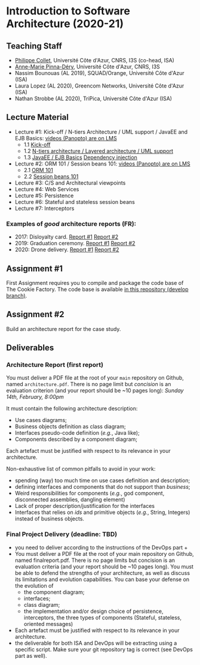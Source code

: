 # Introduction to Software Architecture (2020-21)

## Teaching Staff

  * [Philippe Collet](collet@i3s.unice.fr), Université Côte d'Azur, CNRS, I3S (co-head, ISA)
  * [Anne-Marie Pinna-Déry](pinna@unice.fr), Université Côte d'Azur, CNRS, I3S
  * Nassim Bounouas (AL 2019), SQUAD/Orange, Université Côte d'Azur (ISA)
  * Laura Lopez (AL 2020), Greencom Networks, Université Côte d'Azur (ISA)
  * Nathan Strobbe (AL 2020), TriPica, Université Côte d'Azur (ISA)


## Lecture Material

  - Lecture #1: Kick-off / N-tiers Architecture / UML support / JavaEE and EJB Basics: [videos (Panopto) are on LMS](https://lms.univ-cotedazur.fr/course/view.php?id=4332&section=1)
    - 1.1 [Kick-off](https://github.com/collet/isa-devops/blob/master/ISA/1.1_isa_kickoff.pdf)
    - 1.2 [N-tiers architecture / Layered architecture / UML support](https://github.com/collet/isa-devops/blob/master/ISA/1.2_isa_Archi_N_Tiers.pdf)
    - 1.3 [JavaEE / EJB Basics](https://github.com/collet/isa-devops/blob/master/ISA/1.3_isa_javaEE-ejb-partie1.pdf)  [Dependency injection](https://github.com/collet/isa-devops/blob/master/ISA/1.3_isa_javaEE-ejb-partie2.pdf)
  - Lecture #2: ORM 101 / Session beans 101: [videos (Panopto) are on LMS](https://lms.univ-cotedazur.fr/course/view.php?id=4332&section=1)
    - 2.1 [ORM 101](https://github.com/collet/isa-devops/blob/master/ISA/2_1_isa_orm.pdf)
    - 2.2 [Session beans 101](https://github.com/collet/isa-devops/blob/master/ISA/2_2_isa_sessionBeans.pdf)
  - Lecture #3: C/S and Architectural viewpoints
  - Lecture #4: Web Services
  - Lecture #5: Persistence
  - Lecture #6: Stateful and stateless session beans
  - Lecture #7: Interceptors

### Examples of _good_ architecture reports (FR):

  - 2017: Disloyalty card. [Report #1](https://github.com/collet/isa-devops/blob/master/ISA/reports_examples/2017_1.pdf) [Report #2](https://github.com/collet/isa-devops/blob/master/ISA/reports_examples/2017_2.pdf)
  - 2019: Graduation ceremony. [Report #1](https://github.com/collet/isa-devops/blob/master/ISA/reports_examples/2019_1.pdf) [Report #2](https://github.com/collet/isa-devops/blob/master/ISA/reports_examples/2019_2.pdf)
  - 2020: Drone delivery. [Report #1](https://github.com/collet/isa-devops/blob/master/ISA/reports_examples/2020_1.pdf) [Report #2](https://github.com/collet/isa-devops/blob/master/ISA/reports_examples/2020_2.pdf)
  
## Assignment #1

First Assignment requires you to compile and package the code base of The Cookie Factory. The code base is available [in this repository (develop branch)](https://github.com/collet/4A_ISA_TheCookieFactory).

## Assignment #2

Build an architecture report for the case study.

## Deliverables

### Architecture Report (first report)

You must deliver a PDF file at the root of your `main` repository on Github, named `architecture.pdf`. There is no page limit but _concision_ is an evaluation criterion (and your report should be ~10 pages long): *Sunday 14th, February, 8:00pm*

It must contain the following architecture description:

  - Use cases diagrams;
  - Business objects definition as class diagram;
  - Interfaces pseudo-code definition (_e.g._, Java like);
  - Components described by a component diagram;

Each artefact must be justified with respect to its relevance in your architecture.

Non-exhaustive list of common pitfalls to avoid in your work:

  - spending (way) too much time on use cases definition and description;
  - defining interfaces and components that do not support than _business_;
  - Weird responsibilities for components (_e.g._, god component, disconnected assemblies, dangling element)
  - Lack of proper description/justification for the interfaces
  - Interfaces that relies on _ids_ and primitive objects (_e.g._, String, Integers) instead of business objects.


### Final Project Delivery (deadline: TBD)

  - you need to deliver according to the instructions of the DevOps part +
  - You must deliver a PDF file at the root of your main repository on Github, named finalreport.pdf. There is no page limits but concision is an evaluation criteria (and your report should be ~10 pages long). You must be able to defend the strengths of your architecture, as well as discuss its limitations and evolution capabilities. You can base your defense on the evolution of          
      - the component diagram; 
      - interfaces;
      - class diagram;
      - the implementation and/or design choice of persistence, interceptors, the three types of components (Stateful, stateless, oriented messages)
  - Each artefact must be justified with respect to its relevance in your architecture.
  - the deliverable for both ISA and DevOps will be extracting using a specific script. Make sure your git repository tag is correct (see DevOps part as well).
  
  
  
  
